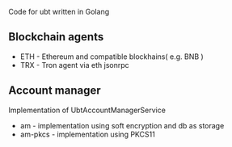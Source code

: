 Code for ubt written in Golang

## Blockchain agents
- ETH - Ethereum and compatible blockhains( e.g. BNB )
- TRX - Tron agent via eth jsonrpc

## Account manager
Implementation of UbtAccountManagerService
- am - implementation using soft encryption and db as storage
- am-pkcs - implementation using PKCS11
